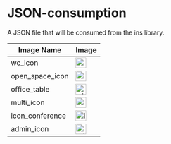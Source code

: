 # JSON-consumption

A JSON file that will be consumed from the ins library.

| Image Name       | Image                                         |
|------------------|-----------------------------------------------|
| wc_icon          | <img src="https://github.com/KvRae/JSON-consumption/assets/58667227/00a4c6d4-ddb2-4c94-b6ef-ee6533cea21f" alt="wc_icon" width="24px">              |
| open_space_icon  | <img src="https://github.com/KvRae/JSON-consumption/assets/58667227/3a324935-8d50-4035-b1ce-4e5a04cc5096" alt="open_space_icon" width="24px">      |
| office_table     | <img src="https://github.com/KvRae/JSON-consumption/assets/58667227/1000c97e-39f2-4fb8-8a78-b461b38486a5" alt="office_table" width="24px">            |
| multi_icon       | <img src="https://github.com/KvRae/JSON-consumption/assets/58667227/2eb62391-fdc1-497f-871a-c7af4f1870e1" alt="multi_icon" width="24px">                |
| icon_conference  | <img src="https://github.com/KvRae/JSON-consumption/assets/58667227/eb46f501-191f-49d2-81e3-262c351ccbc4" alt="icon_conference" width="24px">      |
| admin_icon       | <img src="https://github.com/KvRae/JSON-consumption/assets/58667227/05988dc3-0129-4697-9194-4ea7c43ecd89" alt="admin_icon" width="24px">              |
